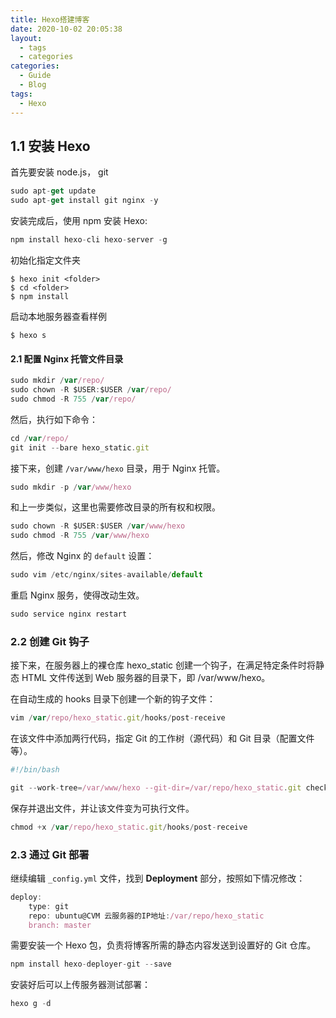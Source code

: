 ```yaml
---
title: Hexo搭建博客
date: 2020-10-02 20:05:38
layout: 
  - tags
  - categories
categories:
  - Guide
  - Blog
tags: 
  - Hexo
---
```


## 1.1 安装 Hexo

首先要安装 node.js， git 

```javascript
sudo apt-get update
sudo apt-get install git nginx -y
```

安装完成后，使用 npm 安装 Hexo:

```javascript
npm install hexo-cli hexo-server -g
```

初始化指定文件夹

```
$ hexo init <folder>
$ cd <folder>
$ npm install
```

启动本地服务器查看样例

```
$ hexo s
```

#### 2.1 配置 Nginx 托管文件目录

```javascript
sudo mkdir /var/repo/
sudo chown -R $USER:$USER /var/repo/
sudo chmod -R 755 /var/repo/
```

然后，执行如下命令：

```javascript
cd /var/repo/
git init --bare hexo_static.git
```

接下来，创建 `/var/www/hexo` 目录，用于 Nginx 托管。

```javascript
sudo mkdir -p /var/www/hexo
```

和上一步类似，这里也需要修改目录的所有权和权限。

```javascript
sudo chown -R $USER:$USER /var/www/hexo
sudo chmod -R 755 /var/www/hexo
```

然后，修改 Nginx 的 `default` 设置：

```javascript
sudo vim /etc/nginx/sites-available/default
```

重启 Nginx 服务，使得改动生效。

```javascript
sudo service nginx restart
```

### 2.2 创建 Git 钩子

接下来，在服务器上的裸仓库 hexo_static 创建一个钩子，在满足特定条件时将静态 HTML 文件传送到 Web 服务器的目录下，即 /var/www/hexo。

在自动生成的 hooks 目录下创建一个新的钩子文件：

```javascript
vim /var/repo/hexo_static.git/hooks/post-receive
```

在该文件中添加两行代码，指定 Git 的工作树（源代码）和 Git 目录（配置文件等）。

```javascript
#!/bin/bash

git --work-tree=/var/www/hexo --git-dir=/var/repo/hexo_static.git checkout -f
```

保存并退出文件，并让该文件变为可执行文件。

```javascript
chmod +x /var/repo/hexo_static.git/hooks/post-receive
```

### 2.3 通过 Git 部署

继续编辑 `_config.yml` 文件，找到 **Deployment** 部分，按照如下情况修改：

```javascript
deploy:
    type: git
    repo: ubuntu@CVM 云服务器的IP地址:/var/repo/hexo_static
    branch: master
```

需要安装一个 Hexo 包，负责将博客所需的静态内容发送到设置好的 Git 仓库。

```javascript
npm install hexo-deployer-git --save
```

安装好后可以上传服务器测试部署：

```javascript
hexo g -d
```


